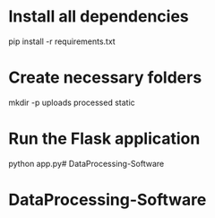 # Install all dependencies
pip install -r requirements.txt

# Create necessary folders
mkdir -p uploads processed static

# Run the Flask application
python app.py# DataProcessing-Software
# DataProcessing-Software
